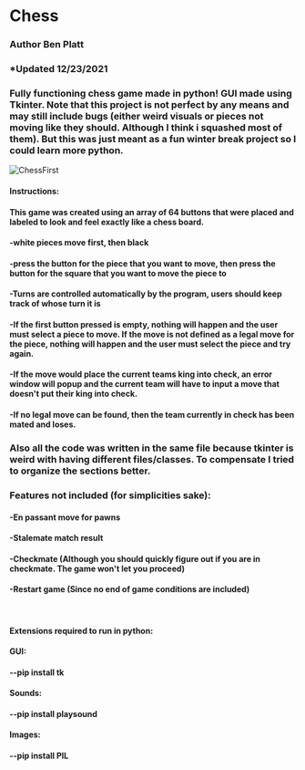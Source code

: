 # Chess
### Author Ben Platt
### *Updated 12/23/2021
### Fully functioning chess game made in python! GUI made using Tkinter. Note that this project is not perfect by any means and may still include bugs (either weird visuals or pieces not moving like they should. Although I think i squashed most of them). But this was just meant as a fun winter break project so I could learn more python.

![ChessFirst](https://user-images.githubusercontent.com/86609189/172069907-03a3f007-5be7-43b2-9b41-8c40f10b4a44.gif)






#### Instructions:
#### This game was created using an array of 64 buttons that were placed and labeled to look and feel exactly like a chess board.
#### -white pieces move first, then black
#### -press the button for the piece that you want to move, then press the button for the square that you want to move the piece to
#### -Turns are controlled automatically by the program, users should keep track of whose turn it is
#### -If the first button pressed is empty, nothing will happen and the user must select a piece to move. If the move is not defined as a legal move for the piece, nothing will happen and the user must select the piece and try again.
#### -If the move would place the current teams king into check, an error window will popup and the current team will have to input a move that doesn't put their king into check.
#### -If no legal move can be found, then the team currently in check has been mated and loses.

### Also all the code was written in the same file because tkinter is weird with having different files/classes. To compensate I tried to organize the sections better.
### Features not included (for simplicities sake):
#### -En passant move for pawns
#### -Stalemate match result 
#### -Checkmate (Although you should quickly figure out if you are in checkmate. The game won't let you proceed)
#### -Restart game (Since no end of game conditions are included)


&emsp;
#### Extensions required to run in python:
#### GUI:
#### --pip install tk
#### Sounds:
#### --pip install playsound
#### Images:
#### --pip install PIL
